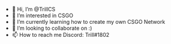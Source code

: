 - 👋 Hi, I’m @TrillCS
- 👀 I’m interested in CSGO
- 🌱 I’m currently learning how to create my own CSGO Network
- 💞️ I’m looking to collaborate on :)
- 📫 How to reach me Discord: Trill#1802

<!---
TrillCS/TrillCS is a ✨ special ✨ repository because its `README.md` (this file) appears on your GitHub profile.
You can click the Preview link to take a look at your changes.
--->
